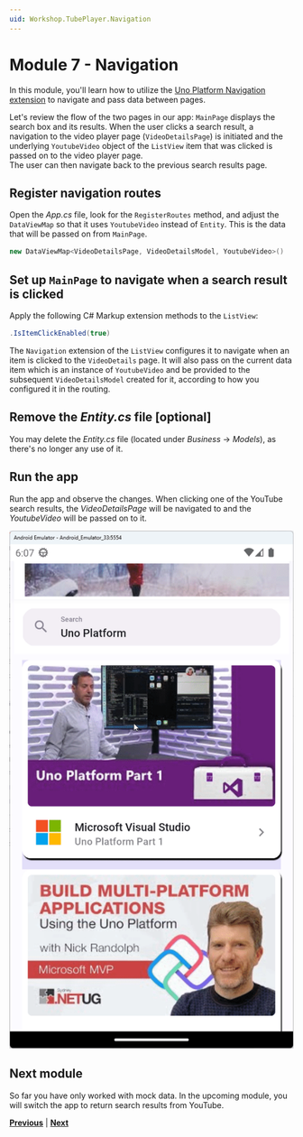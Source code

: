 ```yaml
---
uid: Workshop.TubePlayer.Navigation
---
```


# Module 7 - Navigation

In this module, you'll learn how to utilize the [Uno Platform Navigation extension](xref:Overview.Navigation) to navigate and pass data between pages.  

Let's review the flow of the two pages in our app: `MainPage` displays the search box and its results. When the user clicks a search result, a navigation to the video player page (`VideoDetailsPage`) is initiated and the underlying `YoutubeVideo` object of the `ListView` item that was clicked is passed on to the video player page.  
The user can then navigate back to the previous search results page.

## Register navigation routes

Open the *App.cs* file, look for the `RegisterRoutes` method, and adjust the `DataViewMap` so that it uses `YoutubeVideo` instead of `Entity`. This is the data that will be passed on from `MainPage`.

```csharp
new DataViewMap<VideoDetailsPage, VideoDetailsModel, YoutubeVideo>()
```

## Set up `MainPage` to navigate when a search result is clicked

Apply the following C# Markup extension methods to the `ListView`:

```csharp
.IsItemClickEnabled(true)
```
    
The `Navigation` extension of the `ListView` configures it to navigate when an item is clicked to the `VideoDetails` page. It will also pass on the current data item which is an instance of `YoutubeVideo` and be provided to the subsequent `VideoDetailsModel` created for it, according to how you configured it in the routing.  

## Remove the *Entity.cs* file [optional]

You may delete the *Entity.cs* file (located under *Business* → *Models*), as there's no longer any use of it.

## Run the app

Run the app and observe the changes. When clicking one of the YouTube search results, the *VideoDetailsPage* will be navigated to and the *YoutubeVideo* will be passed on to it.

![Navigation working in the TubePlayer app](ui-output.gif)

## Next module

So far you have only worked with mock data. In the upcoming module, you will switch the app to return search results from YouTube.

**[Previous](xref:Workshop.TubePlayer.ThemeOverrides "Theme overrides")** | **[Next](xref:Workshop.TubePlayer.ApiEndpoints "Add API endpoints")**